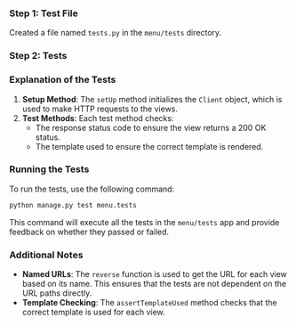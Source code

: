 ### Step 1: Test File

Created a file named `tests.py` in the `menu/tests` directory.

### Step 2: Tests


### Explanation of the Tests

1. **Setup Method**: The `setUp` method initializes the `Client` object, which is used to make HTTP requests to the views.
2. **Test Methods**: Each test method checks:
   - The response status code to ensure the view returns a 200 OK status.
   - The template used to ensure the correct template is rendered.

### Running the Tests

To run the tests, use the following command:

```bash
python manage.py test menu.tests
```

This command will execute all the tests in the `menu/tests` app and provide feedback on whether they passed or failed.

### Additional Notes

- **Named URLs**: The `reverse` function is used to get the URL for each view based on its name. This ensures that the tests are not dependent on the URL paths directly.
- **Template Checking**: The `assertTemplateUsed` method checks that the correct template is used for each view.
